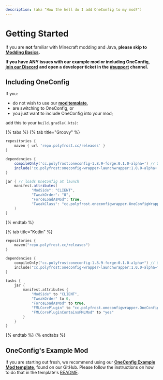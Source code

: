 ```yaml
---
description: (aka "How the hell do I add OneConfig to my mod?")
---
```


# Getting Started

If you are **not** familiar with Minecraft modding and Java, **please skip to** [**Modding Basics**](including-oneconfig.md)**.**

**If you have ANY issues with our example mod or including OneConfig,** [**join our Discord**](https://inv.wtf/polyfrost) **and open a developer ticket in the** [**#support**](https://discord.com/channels/822066990423605249/984977983439794176) **channel.**

## Including OneConfig

If you:

* do not wish to use our [**mod template**](getting-started.md#oneconfigs-example-mod),
* are switching to OneConfig, or&#x20;
* you just want to include OneConfig into your mod;

add this to your `build.gradle(.kts)`:

{% tabs %}
{% tab title="Groovy" %}
```groovy
repositories {
    maven { url 'repo.polyfrost.cc/releases' }
}

dependencies {
    compileOnly('cc.polyfrost:oneconfig-1.8.9-forge:0.1.0-alpha+') // Should not be included in jar
    include('cc.polyfrost:oneconfig-wrapper-launchwrapper:1.0.0-alpha+') // Should be included in jar
}

jar { // loads OneConfig at launch
    manifest.attributes(
            "ModSide": "CLIENT",
            "TweakOrder": "0",
            "ForceLoadAsMod": true,
            "TweakClass": "cc.polyfrost.oneconfigwrapper.OneConfigWrapper",
    )
}
```
{% endtab %}

{% tab title="Kotlin" %}
```kotlin
repositories {
    maven("repo.polyfrost.cc/releases")
}

dependencies {
    compileOnly("cc.polyfrost:oneconfig-1.8.9-forge:0.1.0-alpha+") // Should not be included in jar
    include("cc.polyfrost:oneconfig-wrapper-launchwrapper:1.0.0-alpha+") // Should be included in jar
}

tasks {
    jar {
        manifest.attributes {
            "ModSide" to "CLIENT",
            "TweakOrder" to 0,
            "ForceLoadAsMod" to true,
            "FMLCorePlugin" to "cc.polyfrost.oneconfigwrapper.OneConfigWrapper",
            "FMLCorePluginContainsFMLMod" to "yes"
        }
    }
}
```
{% endtab %}
{% endtabs %}

## OneConfig's Example Mod

If you are starting out fresh, we recommend using our [**OneConfig Example Mod template**](https://github.com/Polyfrost/OneConfigExampleMod/), found on our GitHub. Please follow the instructions on how to do that in the template's [README](https://github.com/Polyfrost/OneConfigExampleMod/blob/main/README.md).
